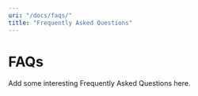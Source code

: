 ```yaml
---
uri: "/docs/faqs/"
title: "Frequently Asked Questions"
---
```


# FAQs

Add some interesting Frequently Asked Questions here.